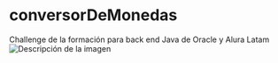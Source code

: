 # conversorDeMonedas
Challenge de la formación para back end Java de Oracle y Alura Latam
![Descripción de la imagen](assets/figuras/fig1.png)

